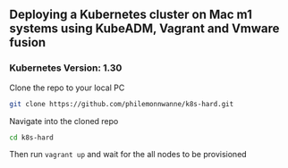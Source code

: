 ## Deploying a Kubernetes cluster on Mac m1 systems using KubeADM, Vagrant and Vmware fusion

### Kubernetes Version: 1.30

Clone the repo to your local PC
```bash
git clone https://github.com/philemonnwanne/k8s-hard.git
```

Navigate into the cloned repo
```sh
cd k8s-hard
```

Then run `vagrant up` and wait for the all nodes to be provisioned